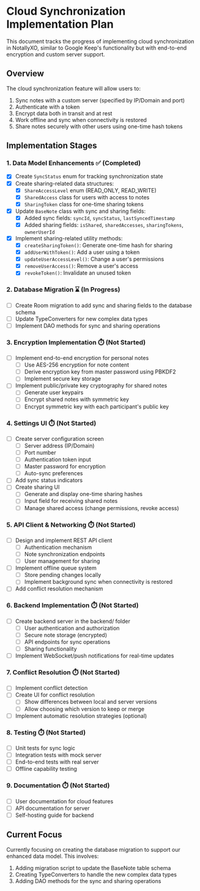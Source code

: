# Cloud Synchronization Implementation Plan

This document tracks the progress of implementing cloud synchronization in NotallyXO, similar to Google Keep's functionality but with end-to-end encryption and custom server support.

## Overview

The cloud synchronization feature will allow users to:

1. Sync notes with a custom server (specified by IP/Domain and port)
2. Authenticate with a token
3. Encrypt data both in transit and at rest
4. Work offline and sync when connectivity is restored
5. Share notes securely with other users using one-time hash tokens

## Implementation Stages

### 1. Data Model Enhancements ✅ (Completed)

- [x] Create `SyncStatus` enum for tracking synchronization state
- [x] Create sharing-related data structures:
  - [x] `ShareAccessLevel` enum (READ_ONLY, READ_WRITE)
  - [x] `SharedAccess` class for users with access to notes
  - [x] `SharingToken` class for one-time sharing tokens
- [x] Update `BaseNote` class with sync and sharing fields:
  - [x] Added sync fields: `syncId`, `syncStatus`, `lastSyncedTimestamp`
  - [x] Added sharing fields: `isShared`, `sharedAccesses`, `sharingTokens`, `ownerUserId`
- [x] Implement sharing-related utility methods:
  - [x] `createSharingToken()`: Generate one-time hash for sharing
  - [x] `addUserWithToken()`: Add a user using a token
  - [x] `updateUserAccessLevel()`: Change a user's permissions
  - [x] `removeUserAccess()`: Remove a user's access
  - [x] `revokeToken()`: Invalidate an unused token

### 2. Database Migration ⌛ (In Progress)

- [ ] Create Room migration to add sync and sharing fields to the database schema
- [ ] Update TypeConverters for new complex data types
- [ ] Implement DAO methods for sync and sharing operations

### 3. Encryption Implementation ⏱️ (Not Started)

- [ ] Implement end-to-end encryption for personal notes 
  - [ ] Use AES-256 encryption for note content
  - [ ] Derive encryption key from master password using PBKDF2
  - [ ] Implement secure key storage
- [ ] Implement public/private key cryptography for shared notes
  - [ ] Generate user keypairs
  - [ ] Encrypt shared notes with symmetric key
  - [ ] Encrypt symmetric key with each participant's public key

### 4. Settings UI ⏱️ (Not Started)

- [ ] Create server configuration screen
  - [ ] Server address (IP/Domain)
  - [ ] Port number
  - [ ] Authentication token input
  - [ ] Master password for encryption
  - [ ] Auto-sync preferences
- [ ] Add sync status indicators
- [ ] Create sharing UI
  - [ ] Generate and display one-time sharing hashes
  - [ ] Input field for receiving shared notes
  - [ ] Manage shared access (change permissions, revoke access)

### 5. API Client & Networking ⏱️ (Not Started)

- [ ] Design and implement REST API client
  - [ ] Authentication mechanism
  - [ ] Note synchronization endpoints
  - [ ] User management for sharing
- [ ] Implement offline queue system
  - [ ] Store pending changes locally
  - [ ] Implement background sync when connectivity is restored
- [ ] Add conflict resolution mechanism

### 6. Backend Implementation ⏱️ (Not Started)

- [ ] Create backend server in the backend/ folder
  - [ ] User authentication and authorization
  - [ ] Secure note storage (encrypted)
  - [ ] API endpoints for sync operations
  - [ ] Sharing functionality
- [ ] Implement WebSocket/push notifications for real-time updates

### 7. Conflict Resolution ⏱️ (Not Started)

- [ ] Implement conflict detection
- [ ] Create UI for conflict resolution
  - [ ] Show differences between local and server versions
  - [ ] Allow choosing which version to keep or merge
- [ ] Implement automatic resolution strategies (optional)

### 8. Testing ⏱️ (Not Started)

- [ ] Unit tests for sync logic
- [ ] Integration tests with mock server
- [ ] End-to-end tests with real server
- [ ] Offline capability testing

### 9. Documentation ⏱️ (Not Started)

- [ ] User documentation for cloud features
- [ ] API documentation for server
- [ ] Self-hosting guide for backend

## Current Focus

Currently focusing on creating the database migration to support our enhanced data model. This involves:
1. Adding migration script to update the BaseNote table schema
2. Creating TypeConverters to handle the new complex data types
3. Adding DAO methods for the sync and sharing operations